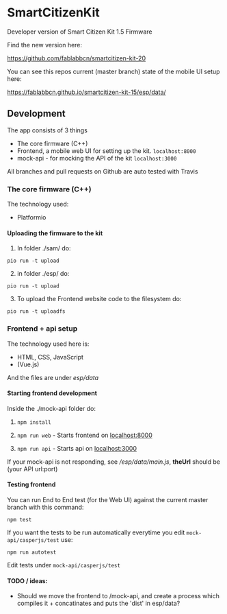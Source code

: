 # SmartCitizenKit
Developer version of Smart Citizen Kit 1.5 Firmware

Find the new version here:

https://github.com/fablabbcn/smartcitizen-kit-20

You can see this repos current (master branch) state of the mobile UI setup here:

https://fablabbcn.github.io/smartcitizen-kit-15/esp/data/

## Development

The app consists of 3 things

* The core firmware (C++)
* Frontend, a mobile web UI for setting up the kit. `localhost:8000`
* mock-api - for mocking the API of the kit `localhost:3000`

All branches and pull requests on Github are auto tested with Travis

### The core firmware (C++)

The technology used:

* Platformio


#### Uploading the firmware to the kit

1. In folder ./sam/ do:

  `pio run -t upload`

2. in folder ./esp/ do:

  `pio run -t upload`

3. To upload the Frontend website code to the filesystem do:

  `pio run -t uploadfs`


### Frontend + api setup

The technology used here is:
* HTML, CSS, JavaScript
* (Vue.js)

And the files are under *esp/data*


#### Starting frontend development

Inside the ./mock-api folder do:

1. `npm install`

1. `npm run web` - Starts frontend on [localhost:8000](http://localhost:8000)

1. `npm run api` - Starts api on [localhost:3000](http://localhost:3000)

If your mock-api is not responding, see */esp/data/main.js*, **theUrl** should be (your API url:port)

#### Testing frontend

You can run End to End test (for the Web UI) against the current master branch with this command:

`npm test`

If you want the tests to be run automatically everytime you edit `mock-api/casperjs/test` use:

`npm run autotest`

Edit tests under `mock-api/casperjs/test`

####  TODO / ideas:

* Should we move the frontend to /mock-api, and create a process which compiles it + concatinates and puts the 'dist' in esp/data?
